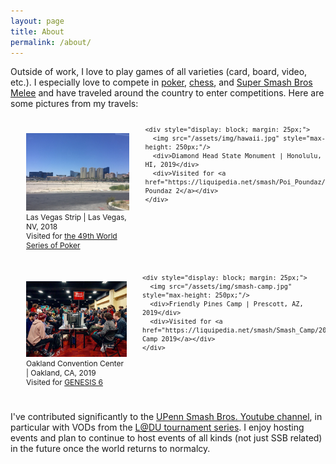 ```yaml
---
layout: page
title: About
permalink: /about/
---
```


Outside of work, I love to play games of all varieties (card, board, video, etc.). I especially love to compete in [poker](https://pokerdb.thehendonmob.com/player.php?a=r&n=601783), [chess](https://lichess.org/@/seaghost27), and [Super Smash Bros Melee](https://smash.gg/user/34c64359) and have traveled around the country to enter competitions. Here are some pictures from my travels:

<div>
  <div style="display: flex; font-size: 12px;">
    <div style="display: block; margin: 25px;">
      <img src="/assets/img/vegas.jpg" style="max-height: 250px;"/>
      <div>Las Vegas Strip | Las Vegas, NV, 2018</div>
      <div>Visited for <a href="https://en.wikipedia.org/wiki/2018_World_Series_of_Poker">the 49th World Series of Poker</a></div>
    </div>

    <div style="display: block; margin: 25px;">
      <img src="/assets/img/hawaii.jpg" style="max-height: 250px;"/>
      <div>Diamond Head State Monument | Honolulu, HI, 2019</div>
      <div>Visited for <a href="https://liquipedia.net/smash/Poi_Poundaz/2">Poi Poundaz 2</a></div>
    </div>
  </div>

  <div style="display: flex; font-size: 12px;">
    <div style="display: block; margin: 25px;">
      <img src="/assets/img/genesis.jpeg" style="max-height: 250px;"/>
      <div>Oakland Convention Center | Oakland, CA, 2019</div>
      <div>Visited for <a href="https://liquipedia.net/smash/GENESIS/6/Melee">GENESIS 6</a></div>
    </div>

    <div style="display: block; margin: 25px;">
      <img src="/assets/img/smash-camp.jpg" style="max-height: 250px;"/>
      <div>Friendly Pines Camp | Prescott, AZ, 2019</div>
      <div>Visited for <a href="https://liquipedia.net/smash/Smash_Camp/2019">Smash Camp 2019</a></div>
    </div>
  </div>
</div>

I've contributed significantly to the [UPenn Smash Bros. Youtube channel](https://www.youtube.com/channel/UCphfCejF0ZuxSMZsUYNIxqQ), in particular with VODs from the [L@DU tournament series](https://smash.gg/tournament/look-at-dat-upsmash-underground-21/details). I enjoy hosting events and plan to continue to host events of all kinds (not just SSB related) in the future once the world returns to normalcy.

